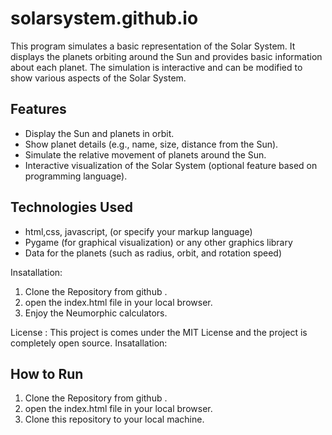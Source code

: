 # solarsystem.github.io

This program simulates a basic representation of the Solar System. It displays the planets orbiting around the Sun and provides basic information about each planet. The simulation is interactive and can be modified to show various aspects of the Solar System.

## Features

- Display the Sun and planets in orbit.
- Show planet details (e.g., name, size, distance from the Sun).
- Simulate the relative movement of planets around the Sun.
- Interactive visualization of the Solar System (optional feature based on programming language).

## Technologies Used

- html,css, javascript, (or specify your markup language)
- Pygame (for graphical visualization) or any other graphics library
- Data for the planets (such as radius, orbit, and rotation speed)


Insatallation:

1. Clone the Repository from github .
2. open the index.html file in your local browser.
3. Enjoy the Neumorphic calculators.


License :
This project is comes under the MIT License and the project is completely open source.
Insatallation:

## How to Run
1. Clone the Repository from github .
2. open the index.html file in your local browser.
3.  Clone this repository to your local machine.
 

 
   

 
